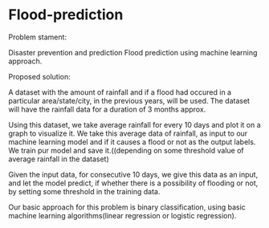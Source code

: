 # Flood-prediction

Problem stament:

Disaster prevention and prediction
Flood prediction using machine learning approach.

Proposed solution:

A dataset with the amount of rainfall and if a flood had occured in a particular area/state/city, in the previous years, will be used. The dataset will have the rainfall data for a duration of 3 months approx.

Using this dataset, we take average rainfall for every 10 days and plot it on a graph to visualize it.
We take this average data of rainfall, as input to our machine learning model and if it causes a flood or not as the output labels.
We train pur model and save it.((depending on some threshold value of average rainfall in the dataset)

Given the input data, for consecutive 10 days, we give this data as an input, and let the model predict, if whether there is a possibility of flooding or not, by setting some threshold in the training data. 

Our basic approach for this problem is binary classification, using basic machine learning algorithms(linear regression or logistic regression).
